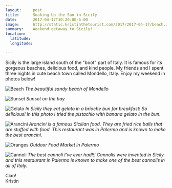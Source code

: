 ```yaml
---
layout:     post
title:      Soaking Up the Sun in Sicily
date:       2017-04-17T10:20:00-6:00
image:      http://static.kristinthetourist.com/2017/2017-04-17/beach.JPG
summary:    Weekend getaway to Sicily!
location:
  latitude:   
  longitude:  

---
```


Sicily is the large island south of the "boot" part of Italy.  It is famous for its gorgeous beaches, delicious food, and kind people.  My friends and I spent three nights in cute beach town called Mondello, Italy.  Enjoy my weekend in photos below!

![Beach](http://static.kristinthetourist.com/2017/2017-04-17/beach.JPG)
*The beautiful sandy beach of Mondello*
<br>

![Sunset](http://static.kristinthetourist.com/2017/2017-04-17/bay.jpg)
*Sunset on the bay*
<br>

![Gelato](http://static.kristinthetourist.com/2017/2017-04-17/gelato.jpg)
*In Sicily they eat gelato in a brioche bun for breakfast! So delicious!  In this photo I tried the pistachio with banana gelato in the bun.*
<br>

![Arancini](http://static.kristinthetourist.com/2017/2017-04-17/arancini.jpg)
*Arancini is a famous Sicilian food.  They are fried rice balls that are stuffed with food.  This restaurant was in Palermo and is known to make the best arancini.*
<br>

![Oranges](http://static.kristinthetourist.com/2017/2017-04-17/orange.JPG)
*Outdoor Food Market in Palermo*
<br>

![Cannoli](http://static.kristinthetourist.com/2017/2017-04-17/cannoli.jpg)
*The best cannoli I've ever had!!! Cannolis were invented in Sicily and this restaurant in Palermo is known to make one of the best cannolis in all of Italy.*
<br>

Ciao! <br>
Kristin